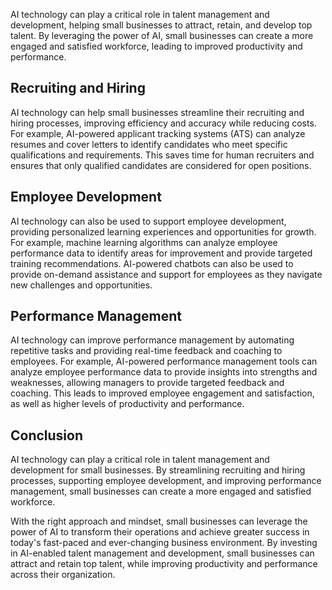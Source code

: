 
AI technology can play a critical role in talent management and development, helping small businesses to attract, retain, and develop top talent. By leveraging the power of AI, small businesses can create a more engaged and satisfied workforce, leading to improved productivity and performance.

Recruiting and Hiring
---------------------

AI technology can help small businesses streamline their recruiting and hiring processes, improving efficiency and accuracy while reducing costs. For example, AI-powered applicant tracking systems (ATS) can analyze resumes and cover letters to identify candidates who meet specific qualifications and requirements. This saves time for human recruiters and ensures that only qualified candidates are considered for open positions.

Employee Development
--------------------

AI technology can also be used to support employee development, providing personalized learning experiences and opportunities for growth. For example, machine learning algorithms can analyze employee performance data to identify areas for improvement and provide targeted training recommendations. AI-powered chatbots can also be used to provide on-demand assistance and support for employees as they navigate new challenges and opportunities.

Performance Management
----------------------

AI technology can improve performance management by automating repetitive tasks and providing real-time feedback and coaching to employees. For example, AI-powered performance management tools can analyze employee performance data to provide insights into strengths and weaknesses, allowing managers to provide targeted feedback and coaching. This leads to improved employee engagement and satisfaction, as well as higher levels of productivity and performance.

Conclusion
----------

AI technology can play a critical role in talent management and development for small businesses. By streamlining recruiting and hiring processes, supporting employee development, and improving performance management, small businesses can create a more engaged and satisfied workforce.

With the right approach and mindset, small businesses can leverage the power of AI to transform their operations and achieve greater success in today's fast-paced and ever-changing business environment. By investing in AI-enabled talent management and development, small businesses can attract and retain top talent, while improving productivity and performance across their organization.
